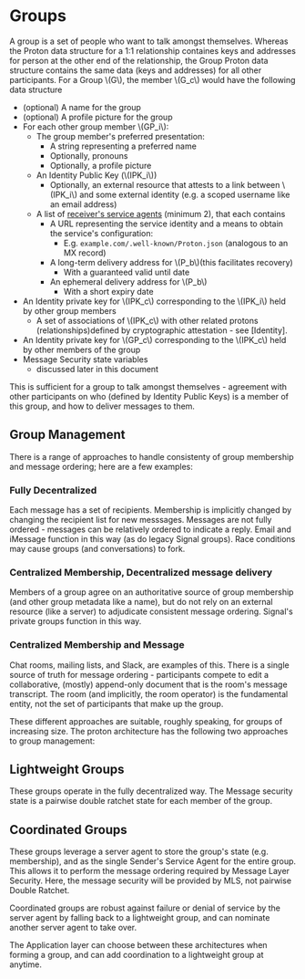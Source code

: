 # Groups

A group is a set of people who want to talk amongst themselves. Whereas the Proton data structure for a 1:1 relationship containes keys and addresses for person at the other end of the relationship, the Group Proton data structure contains the same data (keys and addresses) for all other participants. For a Group \\(G\\), the member \\(G_c\\) would have the following data structure

- (optional) A name for the group
- (optional) A profile picture for the group
- For each other group member \\(GP_i\\):
	- The group member's preferred presentation:
	  - A string representing a preferred name
	  - Optionally, pronouns
	  - Optionally, a profile picture
	- An Identity Public Key (\\(IPK_i\\))
		- Optionally, an external resource that attests to a link between \\(IPK_i\\) and some external identity (e.g. a scoped username like an email address)
	- A list of [receiver's service agents](reference/receiving-service.md) (minimum 2), that each contains
	  - A URL representing the service identity and a means to obtain the service's configuration:
	    -  E.g. `example.com/.well-known/Proton.json`
	    (analogous to an MX record)
	  - A long-term delivery address for \\(P_b\\)(this facilitates recovery)
	    - With a guaranteed valid until date
	  - An ephemeral delivery address for \\(P_b\\)
	    - With a short expiry date
- An Identity private key for \\(IPK_c\\) corresponding to the \\(IPK_i\\) held by other group members
  - A set of associations of \\(IPK_c\\) with other related protons (relationships)defined by cryptographic attestation - see [Identity].
- An Identity private key for \\(GP_c\\) corresponding to the \\(IPK_c\\) held by other members of the group
- Message Security state variables
	- discussed later in this document

This is sufficient for a group to talk amongst themselves - agreement with other participants on who (defined by Identity Public Keys) is a member of this group, and how to deliver messages to them. 


## Group Management
There is a range of approaches to handle consistenty of group membership and message ordering; here are a few examples:

### Fully Decentralized
Each message has a set of recipients. Membership is implicitly changed by changing the recipient list for new messsages. Messages are not fully ordered - messages can be relatively ordered to indicate a reply. Email and iMessage function in this way (as do legacy Signal groups). Race conditions may cause groups (and conversations) to fork.

### Centralized Membership, Decentralized message delivery
Members of a group agree on an authoritative source of group membership (and other group metadata like a name), but do not rely on an external resource (like a server) to adjudicate consistent message ordering. Signal's private groups function in this way. 

### Centralized Membership and Message
Chat rooms, mailing lists, and Slack, are examples of this. There is a single source of truth for message ordering - participants compete to edit a collaborative, (mostly) append-only document that is the room's message transcript. The room (and implicitly, the room operator) is the fundamental entity, not the set of participants that make up the group.

These different approaches are suitable, roughly speaking, for groups of increasing size. The proton architecture has the following two approaches to group management:
## Lightweight Groups
These groups operate in the fully decentralized way. The Message security state is a pairwise double ratchet state for each member of the group.

## Coordinated Groups
These groups leverage a server agent to store the group's state (e.g. membership), and as the single Sender's Service Agent for the entire group. This allows it to perform the message ordering required by Message Layer Security. Here, the message security will be provided by MLS, not pairwise Double Ratchet.

Coordinated groups are robust against failure or denial of service by the server agent by falling back to a lightweight group, and can nominate another server agent to take over. 

The Application layer can choose between these architectures when forming a group, and can add coordination to a lightweight group at anytime. 